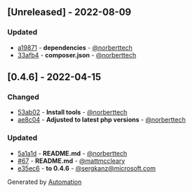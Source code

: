 ## [Unreleased] - 2022-08-09

### Updated
- [a19871](https://github.com/app-insights-php/applicationInsights-php/commit/a1987178d53ebc63ebd43d2e39743570c860d927) - **dependencies** - [@norberttech](https://github.com/norberttech)
- [33afb4](https://github.com/app-insights-php/applicationInsights-php/commit/33afb44b495f17806100bd0cc11c5f34ca18a72f) - **composer.json** - [@norberttech](https://github.com/norberttech)

## [0.4.6] - 2022-04-15

### Changed
- [53ab02](https://github.com/app-insights-php/applicationInsights-php/commit/53ab0201679529c060f98a34c17ecaea2720d620) - **Install tools** - [@norberttech](https://github.com/norberttech)
- [ae8c04](https://github.com/app-insights-php/applicationInsights-php/commit/ae8c0494fcf19a23c1a292f51a1629ebf2413f90) - **Adjusted to latest php versions** - [@norberttech](https://github.com/norberttech)

### Updated
- [5a1a1d](https://github.com/app-insights-php/applicationInsights-php/commit/5a1a1d6fdb4ac11cf8e2b7ef4ba8852b8626c1f0) - **README.md** - [@norberttech](https://github.com/norberttech)
- [#67](https://github.com/microsoft/ApplicationInsights-PHP/pull/67) - **README.md** - [@mattmccleary](https://github.com/mattmccleary)
- [e35ec6](https://github.com/app-insights-php/applicationInsights-php/commit/e35ec61a9f370ec5b97c79cd20cab73628222e7c) - **to 0.4.6** - [@sergkanz@microsoft.com](#)

Generated by [Automation](https://github.com/aeon-php/automation)